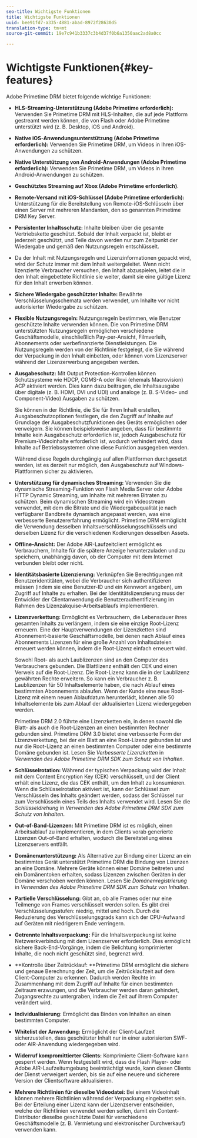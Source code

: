 ```yaml
---
seo-title: Wichtigste Funktionen
title: Wichtigste Funktionen
uuid: bee91fd7-a335-4881-abad-8972f28630d5
translation-type: tm+mt
source-git-commit: 19e7c941b3337c3b4d37f0b6a1350aac2ad8a0cc

---
```



# Wichtigste Funktionen{#key-features}

Adobe Primetime DRM bietet folgende wichtige Funktionen:

* **HLS-Streaming-Unterstützung (Adobe Primetime erforderlich):** Verwenden Sie Primetime DRM mit HLS-Inhalten, die auf jede Plattform gestreamt werden können, die von Flash oder Adobe Primetime unterstützt wird (z. B. Desktop, iOS und Android).
* **Native iOS-Anwendungsunterstützung (Adobe Primetime erforderlich):** Verwenden Sie Primetime DRM, um Videos in Ihren iOS-Anwendungen zu schützen.
* **Native Unterstützung von Android-Anwendungen (Adobe Primetime erforderlich):** Verwenden Sie Primetime DRM, um Videos in Ihren Android-Anwendungen zu schützen.
* **Geschütztes Streaming auf Xbox (Adobe Primetime erforderlich)**.
* **Remote-Versand mit iOS-Schlüssel (Adobe Primetime erforderlich):** Unterstützung für die Bereitstellung von Remote-iOS-Schlüsseln über einen Server mit mehreren Mandanten, den so genannten Primetime DRM Key Server.
* **Persistenter Inhaltsschutz:** Inhalte bleiben über die gesamte Vertriebskette geschützt. Sobald der Inhalt verpackt ist, bleibt er jederzeit geschützt, und Teile davon werden nur zum Zeitpunkt der Wiedergabe und gemäß den Nutzungsregeln entschlüsselt.
* Da der Inhalt mit Nutzungsregeln und Lizenzinformationen gepackt wird, wird der Schutz immer mit dem Inhalt weitergeleitet. Wenn nicht lizenzierte Verbraucher versuchen, den Inhalt abzuspielen, leitet die in den Inhalt eingebettete Richtlinie sie weiter, damit sie eine gültige Lizenz für den Inhalt erwerben können.
* **Sichere Wiedergabe geschützter Inhalte:** Bewährte Verschlüsselungsschemata werden verwendet, um Inhalte vor nicht autorisierter Wiedergabe zu schützen.
* **Flexible Nutzungsregeln:** Nutzungsregeln bestimmen, wie Benutzer geschützte Inhalte verwenden können. Die von Primetime DRM unterstützten Nutzungsregeln ermöglichen verschiedene Geschäftsmodelle, einschließlich Pay-per-Ansicht, Filmverleih, Abonnements oder werbefinanzierte Dienstleistungen. Die Nutzungsregeln werden von der Richtlinie festgelegt, die Sie während der Verpackung in den Inhalt einbetten, oder können vom Lizenzserver während der Lizenzerwerbung angegeben werden.
* **Ausgabeschutz:** Mit Output Protection-Kontrollen können Schutzsysteme wie HDCP, CGMS-A oder Rovi (ehemals Macrovision) ACP aktiviert werden. Dies kann dazu beitragen, die Inhaltsausgabe über digitale (z. B. HDMI, DVI und UDI) und analoge (z. B. S-Video- und Component-Video) Ausgaben zu schützen.

   Sie können in der Richtlinie, die Sie für Ihren Inhalt erstellen, Ausgabeschutzoptionen festlegen, die den Zugriff auf Inhalte auf Grundlage der Ausgabeschutzfunktionen des Geräts ermöglichen oder verweigern. Sie können beispielsweise angeben, dass für bestimmte Inhalte kein Ausgabeschutz erforderlich ist, jedoch Ausgabeschutz für Premium-Videoinhalte erforderlich ist, wodurch verhindert wird, dass Inhalte auf Betriebssystemen ohne diese Funktion ausgegeben werden.

   Während diese Regeln durchgängig auf allen Plattformen durchgesetzt werden, ist es derzeit nur möglich, den Ausgabeschutz auf Windows-Plattformen sicher zu aktivieren.

* **Unterstützung für dynamisches Streaming:** Verwenden Sie die dynamische Streaming-Funktion von Flash Media Server oder Adobe HTTP Dynamic Streaming, um Inhalte mit mehreren Bitraten zu schützen. Beim dynamischen Streaming wird ein Videostream verwendet, mit dem die Bitrate und die Wiedergabequalität je nach verfügbarer Bandbreite dynamisch angepasst werden, was eine verbesserte Benutzererfahrung ermöglicht. Primetime DRM ermöglicht die Verwendung desselben Inhaltsverschlüsselungsschlüssels und derselben Lizenz für die verschiedenen Kodierungen desselben Assets.
* **Offline-Ansicht:** Der Adobe AIR-Laufzeitclient ermöglicht es Verbrauchern, Inhalte für die spätere Anzeige herunterzuladen und zu speichern, unabhängig davon, ob der Computer mit dem Internet verbunden bleibt oder nicht.
* **Identitätsbasierte Lizenzierung:** Verknüpfen Sie Berechtigungen mit Benutzeridentitäten, wobei die Verbraucher sich authentifizieren müssen (indem sie eine Benutzer-ID und ein Kennwort angeben), um Zugriff auf Inhalte zu erhalten. Bei der Identitätslizenzierung muss der Entwickler der Clientanwendung die Benutzerauthentifizierung im Rahmen des Lizenzakquise-Arbeitsablaufs implementieren.
* **Lizenzverkettung:** Ermöglicht es Verbrauchern, die Lebensdauer ihres gesamten Inhalts zu verlängern, indem sie eine einzige Root-Lizenz erneuern. Eine der Hauptverwendungen der Lizenzketten sind Abonnement-basierte Geschäftsmodelle, bei denen nach Ablauf eines Abonnements Lizenzen für eine große Anzahl von Inhaltsdateien erneuert werden können, indem die Root-Lizenz einfach erneuert wird.

   Sowohl Root- als auch Laublizenzen sind an den Computer des Verbrauchers gebunden. Die Blattlizenz enthält den CEK und einen Verweis auf die Root-Lizenz. Die Root-Lizenz kann die in der Laublizenz gewährten Rechte erweitern. So kann ein Verbraucher z. B. Laublizenzen für 50 Inhaltselemente haben, die nach Ablauf eines bestimmten Abonnements ablaufen. Wenn der Kunde eine neue Root-Lizenz mit einem neuen Ablaufdatum herunterlädt, können alle 50 Inhaltselemente bis zum Ablauf der aktualisierten Lizenz wiedergegeben werden.

   Primetime DRM 2.0 führte eine Lizenzketten ein, in denen sowohl die Blatt- als auch die Root-Lizenzen an einen bestimmten Rechner gebunden sind. Primetime DRM 3.0 bietet eine verbesserte Form der Lizenzverkettung, bei der ein Blatt an eine Root-Lizenz gebunden ist und nur die Root-Lizenz an einen bestimmten Computer oder eine bestimmte Domäne gebunden ist. Lesen Sie *Verbesserte Lizenzketten* in *Verwenden des Adobe Primetime DRM SDK zum Schutz von Inhalten*.

* **Schlüsselrotation:** Während der typischen Verpackung wird der Inhalt mit dem Content Encryption Key (CEK) verschlüsselt, und der Client erhält eine Lizenz, die das CEK enthält, um den Inhalt zu konsumieren. Wenn die Schlüsselrotation aktiviert ist, kann der Schlüssel zum Verschlüsseln des Inhalts geändert werden, sodass der Schlüssel nur zum Verschlüsseln eines Teils des Inhalts verwendet wird. Lesen Sie die *Schlüsseldrehung* in *Verwenden des Adobe Primetime DRM SDK zum Schutz von Inhalten*.

* **Out-of-Band-Lizenzen:** Mit Primetime DRM ist es möglich, einen Arbeitsablauf zu implementieren, in dem Clients vorab generierte Lizenzen Out-of-Band erhalten, wodurch die Bereitstellung eines Lizenzservers entfällt.
* **Domänenunterstützung:** Als Alternative zur Bindung einer Lizenz an ein bestimmtes Gerät unterstützt Primetime DRM die Bindung von Lizenzen an eine Domäne. Mehrere Geräte können einer Domäne beitreten und ein Domänentoken erhalten, sodass Lizenzen zwischen Geräten in der Domäne verschoben werden können. Lesen Sie *Domänenregistrierung* in *Verwenden des Adobe Primetime DRM SDK zum Schutz von Inhalten*.

* **Partielle Verschlüsselung:** Gibt an, ob alle Frames oder nur eine Teilmenge von Frames verschlüsselt werden sollen. Es gibt drei Verschlüsselungsstufen: niedrig, mittel und hoch. Durch die Reduzierung des Verschlüsselungsgrads kann sich der CPU-Aufwand auf Geräten mit niedrigerem Ende verringern.
* **Getrennte Inhaltsverpackung:** Für die Inhaltsverpackung ist keine Netzwerkverbindung mit dem Lizenzserver erforderlich. Dies ermöglicht sichere Back-End-Vorgänge, indem die Belichtung komprimierter Inhalte, die noch nicht geschützt sind, begrenzt wird.
* **Kontrolle über Zeitrücklauf: **Primetime DRM ermöglicht die sichere und genaue Berechnung der Zeit, um die Zeitrücklaufzeit auf dem Client-Computer zu erkennen. Dadurch werden Rechte im Zusammenhang mit dem Zugriff auf Inhalte für einen bestimmten Zeitraum erzwungen, und die Verbraucher werden daran gehindert, Zugangsrechte zu untergraben, indem die Zeit auf ihrem Computer verändert wird.
* **Individualisierung**: Ermöglicht das Binden von Inhalten an einen bestimmten Computer.
* **Whitelist der Anwendung:** Ermöglicht der Client-Laufzeit sicherzustellen, dass geschützter Inhalt nur in einer autorisierten SWF- oder AIR-Anwendung wiedergegeben wird.
* **Widerruf kompromittierter Clients:** Komprimierte Client-Software kann gesperrt werden. Wenn festgestellt wird, dass die Flash Player- oder Adobe AIR-Laufzeitumgebung beeinträchtigt wurde, kann diesen Clients der Dienst verweigert werden, bis sie auf eine neuere und sicherere Version der Clientsoftware aktualisieren.
* **Mehrere Richtlinien für dieselbe Videodatei:** Bei einem Videoinhalt können mehrere Richtlinien während der Verpackung eingebettet sein. Bei der Erteilung einer Lizenz kann der Lizenzserver entscheiden, welche der Richtlinien verwendet werden sollen, damit ein Content-Distributor dieselbe geschützte Datei für verschiedene Geschäftsmodelle (z. B. Vermietung und elektronischer Durchverkauf) verwenden kann.